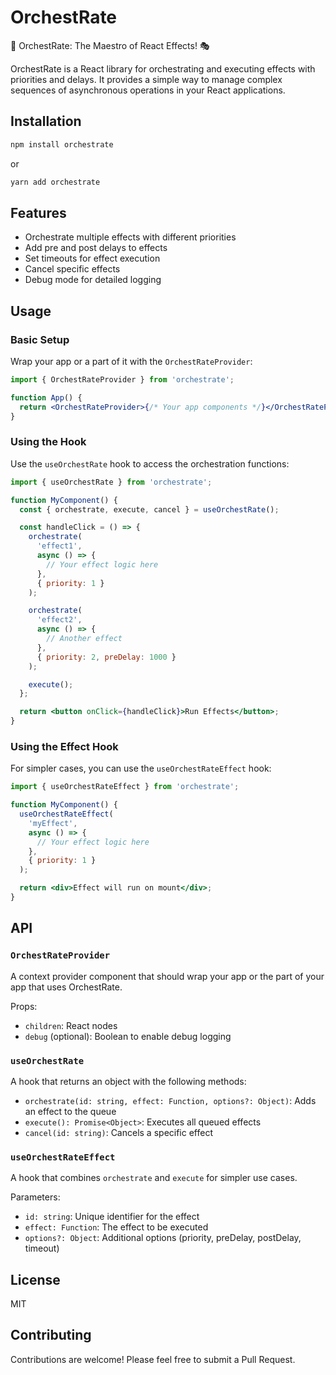 # OrchestRate

🎼 OrchestRate: The Maestro of React Effects! 🎭

OrchestRate is a React library for orchestrating and executing effects with priorities and delays. It provides a simple way to manage complex sequences of asynchronous operations in your React applications.

## Installation

```bash
npm install orchestrate
```

or

```bash
yarn add orchestrate
```

## Features

- Orchestrate multiple effects with different priorities
- Add pre and post delays to effects
- Set timeouts for effect execution
- Cancel specific effects
- Debug mode for detailed logging

## Usage

### Basic Setup

Wrap your app or a part of it with the `OrchestRateProvider`:

```jsx
import { OrchestRateProvider } from 'orchestrate';

function App() {
  return <OrchestRateProvider>{/* Your app components */}</OrchestRateProvider>;
}
```

### Using the Hook

Use the `useOrchestRate` hook to access the orchestration functions:

```jsx
import { useOrchestRate } from 'orchestrate';

function MyComponent() {
  const { orchestrate, execute, cancel } = useOrchestRate();

  const handleClick = () => {
    orchestrate(
      'effect1',
      async () => {
        // Your effect logic here
      },
      { priority: 1 }
    );

    orchestrate(
      'effect2',
      async () => {
        // Another effect
      },
      { priority: 2, preDelay: 1000 }
    );

    execute();
  };

  return <button onClick={handleClick}>Run Effects</button>;
}
```

### Using the Effect Hook

For simpler cases, you can use the `useOrchestRateEffect` hook:

```jsx
import { useOrchestRateEffect } from 'orchestrate';

function MyComponent() {
  useOrchestRateEffect(
    'myEffect',
    async () => {
      // Your effect logic here
    },
    { priority: 1 }
  );

  return <div>Effect will run on mount</div>;
}
```

## API

### `OrchestRateProvider`

A context provider component that should wrap your app or the part of your app that uses OrchestRate.

Props:

- `children`: React nodes
- `debug` (optional): Boolean to enable debug logging

### `useOrchestRate`

A hook that returns an object with the following methods:

- `orchestrate(id: string, effect: Function, options?: Object)`: Adds an effect to the queue
- `execute(): Promise<Object>`: Executes all queued effects
- `cancel(id: string)`: Cancels a specific effect

### `useOrchestRateEffect`

A hook that combines `orchestrate` and `execute` for simpler use cases.

Parameters:

- `id: string`: Unique identifier for the effect
- `effect: Function`: The effect to be executed
- `options?: Object`: Additional options (priority, preDelay, postDelay, timeout)

## License

MIT

## Contributing

Contributions are welcome! Please feel free to submit a Pull Request.

